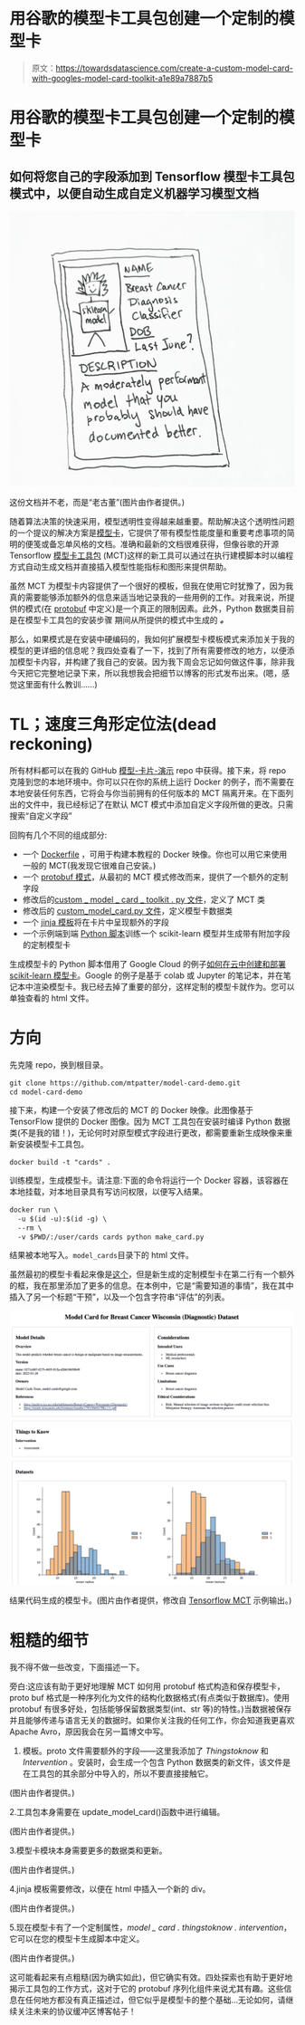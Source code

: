 # 用谷歌的模型卡工具包创建一个定制的模型卡

> 原文：<https://towardsdatascience.com/create-a-custom-model-card-with-googles-model-card-toolkit-a1e89a7887b5>

# 用谷歌的模型卡工具包创建一个定制的模型卡

## 如何将您自己的字段添加到 Tensorflow 模型卡工具包模式中，以便自动生成自定义机器学习模型文档

![](img/07b8c2eda5fbfaead888c4ce9b5fe02f.png)

这份文档并不老，而是“老古董”(图片由作者提供。)

随着算法决策的快速采用，模型透明性变得越来越重要。帮助解决这个透明性问题的一个提议的解决方案是[模型卡](https://modelcards.withgoogle.com/about)，它提供了带有模型性能度量和重要考虑事项的简明的便笺或备忘单风格的文档。准确和最新的文档很难获得，但像谷歌的开源 Tensorflow [模型卡工具包](https://github.com/tensorflow/model-card-toolkit) (MCT)这样的新工具可以通过在执行建模脚本时以编程方式自动生成文档并直接插入模型性能指标和图形来提供帮助。

虽然 MCT 为模型卡内容提供了一个很好的模板，但我在使用它时犹豫了，因为我真的需要能够添加额外的信息来适当地记录我的一些用例的工作。对我来说，所提供的模式(在 [protobuf](https://github.com/tensorflow/model-card-toolkit/tree/master/model_card_toolkit/proto) 中定义)是一个真正的限制因素。此外，Python 数据类目前是在模型卡工具包的安装步骤 期间从所提供的模式中生成的 ***。***

那么，如果模式是在安装中硬编码的，我如何扩展模型卡模板模式来添加关于我的模型的更详细的信息呢？我四处查看了一下，找到了所有需要修改的地方，以便添加模型卡内容，并构建了我自己的安装。因为我下周会忘记如何做这件事，除非我今天把它完整地记录下来，所以我想我会把细节以博客的形式发布出来。(嗯，感觉这里面有什么教训……)

# TL；速度三角形定位法(dead reckoning)

所有材料都可以在我的 GitHub [模型-卡片-演示](https://github.com/mtpatter/model-card-demo) repo 中获得。接下来，将 repo 克隆到您的本地环境中。你可以只在你的系统上运行 Docker 的例子，而不需要在本地安装任何东西，它将会与你当前拥有的任何版本的 MCT 隔离开来。在下面列出的文件中，我已经标记了在默认 MCT 模式中添加自定义字段所做的更改。只需搜索“自定义字段”

回购有几个不同的组成部分:

*   一个 [Dockerfile](https://github.com/mtpatter/model-card-demo/blob/main/Dockerfile) ，可用于构建本教程的 Docker 映像。你也可以用它来使用一般的 MCT(我发现它很难自己安装。)
*   一个 [protobuf 模式](https://github.com/mtpatter/model-card-demo/blob/main/data/custom_card_template.proto)，从最初的 MCT 模式修改而来，提供了一个额外的定制字段
*   修改后的[custom _ model _ card _ toolkit . py 文件](https://github.com/mtpatter/model-card-demo/blob/main/custom_model_card_toolkit.py)，定义了 MCT 类
*   修改后的 [custom_model_card.py 文件](https://github.com/mtpatter/model-card-demo/blob/main/custom_model_card.py)，定义模型卡数据类
*   一个 [jinja 模板](https://github.com/mtpatter/model-card-demo/blob/main/template/html/my_template.html.jinja)将在卡片中呈现额外的字段
*   一个示例端到端 [Python 脚本](https://github.com/mtpatter/model-card-demo/blob/main/make_card.py)训练一个 scikit-learn 模型并生成带有附加字段的定制模型卡

生成模型卡的 Python 脚本借用了 Google Cloud 的例子[如何在云中创建和部署 scikit-learn 模型卡](https://cloud.google.com/blog/products/ai-machine-learning/create-a-model-card-with-scikit-learn)。Google 的例子是基于 colab 或 Jupyter 的笔记本，并在笔记本中渲染模型卡。我已经去掉了重要的部分，这样定制的模型卡就作为。您可以单独查看的 html 文件。

# 方向

先克隆 repo，换到根目录。

```
git clone https://github.com/mtpatter/model-card-demo.git
cd model-card-demo
```

接下来，构建一个安装了修改后的 MCT 的 Docker 映像。此图像基于 TensorFlow 提供的 Docker 图像。因为 MCT 工具包在安装时编译 Python 数据类(不是我的错！)，无论何时对原型模式字段进行更改，都需要重新生成映像来重新安装模型卡工具包。

```
docker build -t "cards" .
```

训练模型，生成模型卡。请注意:下面的命令将运行一个 Docker 容器，该容器在本地挂载，对本地目录具有写访问权限，以便写入结果。

```
docker run \
  -u $(id -u):$(id -g) \
  --rm \
  -v $PWD/:/user/cards cards python make_card.py
```

结果被本地写入。`model_cards`目录下的 html 文件。

虽然最初的模型卡看起来像是[这个](https://github.com/tensorflow/model-card-toolkit/tree/v1.2.0)，但是新生成的定制模型卡在第二行有一个额外的框，我在那里添加了更多的信息。在本例中，它是“需要知道的事情”，我在其中插入了另一个标题“干预”，以及一个包含字符串“评估”的列表。

![](img/4ce3b271ca3f8eee646bdeddf84d1fe2.png)

结果代码生成的模型卡。(图片由作者提供，修改自 [Tensorflow MCT](https://github.com/tensorflow/model-card-toolkit/tree/v1.2.0) 示例输出。)

# 粗糙的细节

我不得不做一些改变，下面描述一下。

旁白:这应该有助于更好地理解 MCT 如何用 protobuf 格式构造和保存模型卡，proto buf 格式是一种序列化为文件的结构化数据格式(有点类似于数据库)。使用 protobuf 有很多好处，包括能够保留数据类型(int、str 等)的特性。)当数据被保存并且能够传递与语言无关的数据时。如果你关注我的任何工作，你会知道我更喜欢 Apache Avro，原因我会在另一篇博文中写。

1.  模板。proto 文件需要额外的字段——这里我添加了 *Thingstoknow* 和 *Intervention* 。安装时，会生成一个包含 Python 数据类的新文件，该文件是在工具包的其余部分中导入的，所以不要直接接触它。

(图片由作者提供。)

2.工具包本身需要在 update_model_card()函数中进行编辑。

(图片由作者提供。)

3.模型卡模块本身需要更多的数据类和更新。

(图片由作者提供。)

4.jinja 模板需要修改，以便在 html 中插入一个新的 div。

(图片由作者提供。)

5.现在模型卡有了一个定制属性，*model _ card . thingstoknow . intervention*，它可以在您的模型卡生成脚本中定义。

(图片由作者提供。)

这可能看起来有点粗糙(因为确实如此)，但它确实有效。四处探索也有助于更好地揭示工具包的工作方式，这对于它的 protobuf 序列化组件来说尤其有趣。这些信息在任何地方都没有真正描述过，但它似乎是模型卡的整个基础…无论如何，请继续关注未来的协议缓冲区博客帖子！